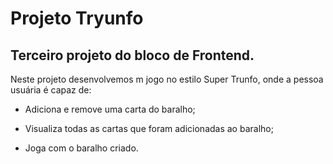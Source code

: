 # Projeto Tryunfo

## Terceiro projeto do bloco de Frontend.

Neste projeto desenvolvemos m jogo no estilo Super Trunfo, onde a pessoa usuária é capaz de:

* Adiciona e remove uma carta do baralho;

* Visualiza todas as cartas que foram adicionadas ao baralho;

* Joga com o baralho criado.
